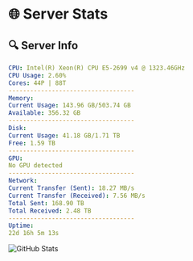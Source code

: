 # 🌐 Server Stats
## 🔍 Server Info
```yaml
CPU: Intel(R) Xeon(R) CPU E5-2699 v4 @ 1323.46GHz
CPU Usage: 2.60%
Cores: 44P | 88T
-----------------------------------
Memory:
Current Usage: 143.96 GB/503.74 GB
Available: 356.32 GB
-----------------------------------
Disk:
Current Usage: 41.18 GB/1.71 TB
Free: 1.59 TB
-----------------------------------
GPU:
No GPU detected
-----------------------------------
Network:
Current Transfer (Sent): 18.27 MB/s
Current Transfer (Received): 7.56 MB/s
Total Sent: 168.90 TB
Total Received: 2.48 TB
-----------------------------------
Uptime:
22d 16h 5m 13s
```
![GitHub Stats](https://img.shields.io/badge/Updated-2025-03-02_14:48:31-blue)